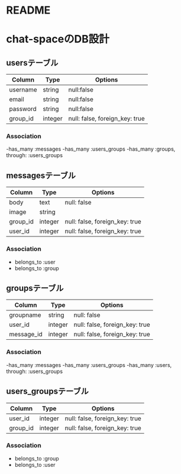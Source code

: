 # README

# chat-spaceのDB設計
## usersテーブル
|Column|Type|Options|
|------|----|-------|
|username|string|null:false|
|email|string|null:false|
|password|string|null:false|
|group_id|integer|null: false, foreign_key: true|
### Association
-has_many :messages
-has_many :users_groups
-has_many :groups, through:  :users_groups

## messagesテーブル
|Column|Type|Options|
|------|----|-------|
|body|text|null: false|
|image|string||
|group_id|integer|null: false, foreign_key: true|
|user_id|integer|null: false, foreign_key: true|
### Association
- belongs_to :user
- belongs_to :group

## groupsテーブル
|Column|Type|Options|
|------|----|-------|
|groupname|string|null: false|
|user_id|integer|null: false, foreign_key: true|
|message_id|integer|null: false, foreign_key: true|
### Association
-has_many :messages
-has_many :users_groups
-has_many :users, through:  :users_groups

## users_groupsテーブル
|Column|Type|Options|
|------|----|-------|
|user_id|integer|null: false, foreign_key: true|
|group_id|integer|null: false, foreign_key: true|
### Association
- belongs_to :group
- belongs_to :user